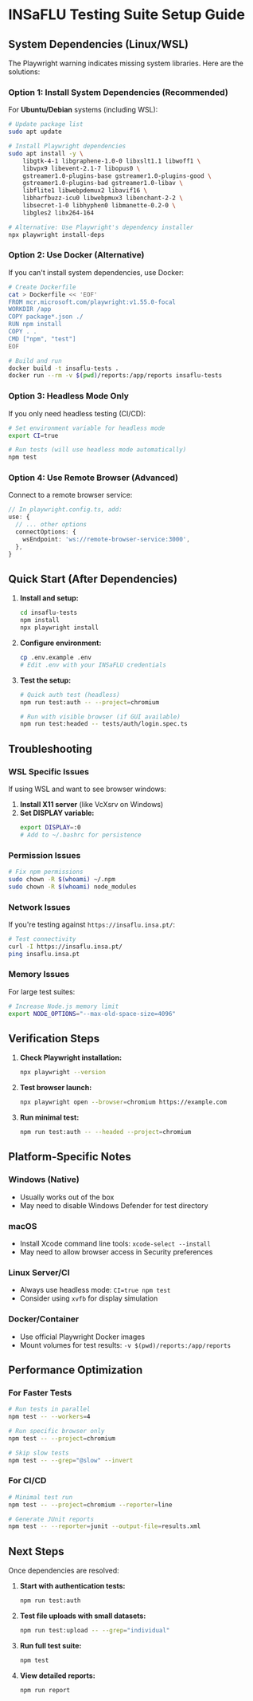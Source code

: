 # INSaFLU Testing Suite Setup Guide

## System Dependencies (Linux/WSL)

The Playwright warning indicates missing system libraries. Here are the solutions:

### Option 1: Install System Dependencies (Recommended)

For **Ubuntu/Debian** systems (including WSL):

```bash
# Update package list
sudo apt update

# Install Playwright dependencies
sudo apt install -y \
    libgtk-4-1 libgraphene-1.0-0 libxslt1.1 libwoff1 \
    libvpx9 libevent-2.1-7 libopus0 \
    gstreamer1.0-plugins-base gstreamer1.0-plugins-good \
    gstreamer1.0-plugins-bad gstreamer1.0-libav \
    libflite1 libwebpdemux2 libavif16 \
    libharfbuzz-icu0 libwebpmux3 libenchant-2-2 \
    libsecret-1-0 libhyphen0 libmanette-0.2-0 \
    libgles2 libx264-164

# Alternative: Use Playwright's dependency installer
npx playwright install-deps
```

### Option 2: Use Docker (Alternative)

If you can't install system dependencies, use Docker:

```bash
# Create Dockerfile
cat > Dockerfile << 'EOF'
FROM mcr.microsoft.com/playwright:v1.55.0-focal
WORKDIR /app
COPY package*.json ./
RUN npm install
COPY . .
CMD ["npm", "test"]
EOF

# Build and run
docker build -t insaflu-tests .
docker run --rm -v $(pwd)/reports:/app/reports insaflu-tests
```

### Option 3: Headless Mode Only

If you only need headless testing (CI/CD):

```bash
# Set environment variable for headless mode
export CI=true

# Run tests (will use headless mode automatically)
npm test
```

### Option 4: Use Remote Browser (Advanced)

Connect to a remote browser service:

```typescript
// In playwright.config.ts, add:
use: {
  // ... other options
  connectOptions: {
    wsEndpoint: 'ws://remote-browser-service:3000',
  },
}
```

## Quick Start (After Dependencies)

1. **Install and setup:**
   ```bash
   cd insaflu-tests
   npm install
   npx playwright install
   ```

2. **Configure environment:**
   ```bash
   cp .env.example .env
   # Edit .env with your INSaFLU credentials
   ```

3. **Test the setup:**
   ```bash
   # Quick auth test (headless)
   npm run test:auth -- --project=chromium

   # Run with visible browser (if GUI available)
   npm run test:headed -- tests/auth/login.spec.ts
   ```

## Troubleshooting

### WSL Specific Issues

If using WSL and want to see browser windows:

1. **Install X11 server** (like VcXsrv on Windows)
2. **Set DISPLAY variable:**
   ```bash
   export DISPLAY=:0
   # Add to ~/.bashrc for persistence
   ```

### Permission Issues

```bash
# Fix npm permissions
sudo chown -R $(whoami) ~/.npm
sudo chown -R $(whoami) node_modules
```

### Network Issues

If you're testing against `https://insaflu.insa.pt/`:

```bash
# Test connectivity
curl -I https://insaflu.insa.pt/
ping insaflu.insa.pt
```

### Memory Issues

For large test suites:

```bash
# Increase Node.js memory limit
export NODE_OPTIONS="--max-old-space-size=4096"
```

## Verification Steps

1. **Check Playwright installation:**
   ```bash
   npx playwright --version
   ```

2. **Test browser launch:**
   ```bash
   npx playwright open --browser=chromium https://example.com
   ```

3. **Run minimal test:**
   ```bash
   npm run test:auth -- --headed --project=chromium
   ```

## Platform-Specific Notes

### Windows (Native)
- Usually works out of the box
- May need to disable Windows Defender for test directory

### macOS
- Install Xcode command line tools: `xcode-select --install`
- May need to allow browser access in Security preferences

### Linux Server/CI
- Always use headless mode: `CI=true npm test`
- Consider using `xvfb` for display simulation

### Docker/Container
- Use official Playwright Docker images
- Mount volumes for test results: `-v $(pwd)/reports:/app/reports`

## Performance Optimization

### For Faster Tests
```bash
# Run tests in parallel
npm test -- --workers=4

# Run specific browser only
npm test -- --project=chromium

# Skip slow tests
npm test -- --grep="@slow" --invert
```

### For CI/CD
```bash
# Minimal test run
npm test -- --project=chromium --reporter=line

# Generate JUnit reports
npm test -- --reporter=junit --output-file=results.xml
```

## Next Steps

Once dependencies are resolved:

1. **Start with authentication tests:**
   ```bash
   npm run test:auth
   ```

2. **Test file uploads with small datasets:**
   ```bash
   npm run test:upload -- --grep="individual"
   ```

3. **Run full test suite:**
   ```bash
   npm test
   ```

4. **View detailed reports:**
   ```bash
   npm run report
   ```